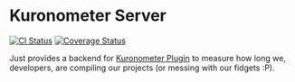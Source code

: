 # Kuronometer Server

[![CI Status](https://api.travis-ci.org/delr3ves/KuronometerServer.svg?branch=master)](https://travis-ci.org/delr3ves/KuronometerServer)
[![Coverage Status](https://coveralls.io/repos/github/delr3ves/KuronometerServer/badge.svg?branch=master)](https://coveralls.io/github/delr3ves/KuronometerServer)

Just provides a backend for [Kuronometer Plugin](https://github.com/pedrovgs/Kuronometer) to measure how long we, developers,
are compiling our projects (or messing with our fidgets :P).
